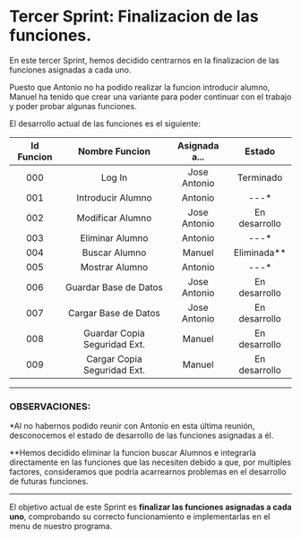 # Tercer Sprint: Finalizacion de las funciones.

En este tercer Sprint, hemos decidido centrarnos en la finalizacion de las funciones asignadas a cada uno. 

Puesto que Antonio no ha podido realizar la funcion introducir alumno, Manuel ha tenido que crear una variante para poder continuar con el trabajo y poder probar algunas funciones.

El desarrollo actual de las funciones es el siguiente:

Id Funcion|Nombre Funcion|Asignada a...|Estado
:--:|:--:|:--:|:--:
000|Log In|Jose Antonio|Terminado
001|Introducir Alumno|Antonio|---*
002|Modificar Alumno|Jose Antonio|En desarrollo
003|Eliminar Alumno|Antonio|---*
004|Buscar Alumno|Manuel|Eliminada**
005|Mostrar Alumno|Antonio|---*
006|Guardar Base de Datos|Jose Antonio|En desarrollo
007|Cargar Base de Datos|Jose Antonio|En desarrollo
008|Guardar Copia Seguridad Ext.|Manuel|En desarrollo
009|Cargar Copia Seguridad Ext.|Manuel|En desarrollo

---

### **OBSERVACIONES**:

 *Al no habernos podido reunir con Antonio en esta última reunión, desconocemos el estado de desarrollo de las funciones asignadas a él.

 **Hemos decidido eliminar la funcion buscar Alumnos e integrarla directamente en las funciones que las necesiten debido a que, por multiples factores, consideramos que podria acarrearnos problemas en el desarrollo de futuras funciones.

---

El objetivo actual de este Sprint es **finalizar las funciones asignadas a cada uno**, comprobando su correcto funcionamiento e implementarlas en el menu de nuestro programa.
